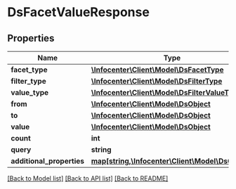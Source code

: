 # DsFacetValueResponse

## Properties
Name | Type | Description | Notes
------------ | ------------- | ------------- | -------------
**facet_type** | [**\Infocenter\Client\Model\DsFacetType**](DsFacetType.md) |  | [optional] 
**filter_type** | [**\Infocenter\Client\Model\DsFilterType**](DsFilterType.md) |  | [optional] 
**value_type** | [**\Infocenter\Client\Model\DsFilterValueType**](DsFilterValueType.md) |  | [optional] 
**from** | [**\Infocenter\Client\Model\DsObject**](DsObject.md) |  | [optional] 
**to** | [**\Infocenter\Client\Model\DsObject**](DsObject.md) |  | [optional] 
**value** | [**\Infocenter\Client\Model\DsObject**](DsObject.md) |  | [optional] 
**count** | **int** |  | [optional] 
**query** | **string** |  | [optional] 
**additional_properties** | [**map[string,\Infocenter\Client\Model\DsObject]**](DsObject.md) |  | [optional] 

[[Back to Model list]](../../README.md#documentation-for-models) [[Back to API list]](../../README.md#documentation-for-api-endpoints) [[Back to README]](../../README.md)

